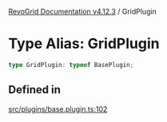 [RevoGrid Documentation v4.12.3](README.md) / GridPlugin

# Type Alias: GridPlugin

```ts
type GridPlugin: typeof BasePlugin;
```

## Defined in

[src/plugins/base.plugin.ts:102](https://github.com/revolist/revogrid/blob/d8faaf908685ef9767dc3ea8ccad1628e41fbf76/src/plugins/base.plugin.ts#L102)
